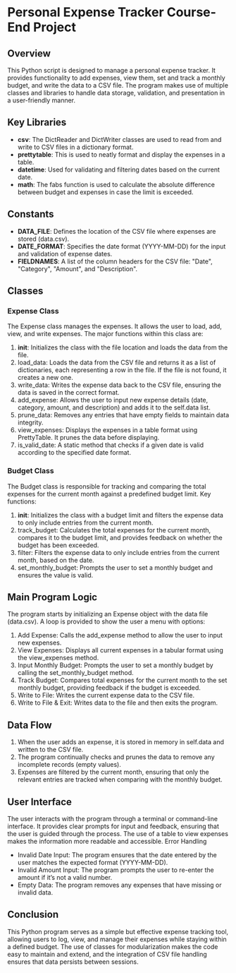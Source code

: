 # Personal Expense Tracker Course-End Project 

## Overview
This Python script is designed to manage a personal expense tracker. It provides functionality to add expenses, view them, set and track a monthly budget, and write the data to a CSV file. The program makes use of multiple classes and libraries to handle data storage, validation, and presentation in a user-friendly manner.

## Key Libraries
-	**csv**: The DictReader and DictWriter classes are used to read from and write to CSV files in a dictionary format.
-	**prettytable**: This is used to neatly format and display the expenses in a table.
- **datetime**: Used for validating and filtering dates based on the current date.
-	**math**: The fabs function is used to calculate the absolute difference between budget and expenses in case the limit is exceeded.

## Constants
-	**DATA_FILE**: Defines the location of the CSV file where expenses are stored (data.csv).
-	**DATE_FORMAT**: Specifies the date format (YYYY-MM-DD) for the input and validation of expense dates.
-	**FIELDNAMES**: A list of the column headers for the CSV file: "Date", "Category", "Amount", and "Description".

## Classes
### Expense Class
The Expense class manages the expenses. It allows the user to load, add, view, and write expenses. The major functions within this class are:
1.	__init__: Initializes the class with the file location and loads the data from the file.
2.	load_data: Loads the data from the CSV file and returns it as a list of dictionaries, each representing a row in the file. If the file is not found, it creates a new one.
3.	write_data: Writes the expense data back to the CSV file, ensuring the data is saved in the correct format.
4.	add_expense: Allows the user to input new expense details (date, category, amount, and description) and adds it to the self.data list.
5.	prune_data: Removes any entries that have empty fields to maintain data integrity.
6.	view_expenses: Displays the expenses in a table format using PrettyTable. It prunes the data before displaying.
7.	is_valid_date: A static method that checks if a given date is valid according to the specified date format.

### Budget Class
The Budget class is responsible for tracking and comparing the total expenses for the current month against a predefined budget limit. Key functions:
1.	__init__: Initializes the class with a budget limit and filters the expense data to only include entries from the current month.
2.	track_budget: Calculates the total expenses for the current month, compares it to the budget limit, and provides feedback on whether the budget has been exceeded.
3.	filter: Filters the expense data to only include entries from the current month, based on the date.
4.	set_monthly_budget: Prompts the user to set a monthly budget and ensures the value is valid.

## Main Program Logic
The program starts by initializing an Expense object with the data file (data.csv). A loop is provided to show the user a menu with options:
1.	Add Expense: Calls the add_expense method to allow the user to input new expenses.
2.	View Expenses: Displays all current expenses in a tabular format using the view_expenses method.
3.	Input Monthly Budget: Prompts the user to set a monthly budget by calling the set_monthly_budget method.
4.	Track Budget: Compares total expenses for the current month to the set monthly budget, providing feedback if the budget is exceeded.
5.	Write to File: Writes the current expense data to the CSV file.
6.	Write to File & Exit: Writes data to the file and then exits the program.

## Data Flow
1.	When the user adds an expense, it is stored in memory in self.data and written to the CSV file.
2.	The program continually checks and prunes the data to remove any incomplete records (empty values).
3.	Expenses are filtered by the current month, ensuring that only the relevant entries are tracked when comparing with the monthly budget.

## User Interface
The user interacts with the program through a terminal or command-line interface. It provides clear prompts for input and feedback, ensuring that the user is guided through the process. The use of a table to view expenses makes the information more readable and accessible.
Error Handling
-	Invalid Date Input: The program ensures that the date entered by the user matches the expected format (YYYY-MM-DD).
-	Invalid Amount Input: The program prompts the user to re-enter the amount if it’s not a valid number.
-	Empty Data: The program removes any expenses that have missing or invalid data.

## Conclusion
This Python program serves as a simple but effective expense tracking tool, allowing users to log, view, and manage their expenses while staying within a defined budget. The use of classes for modularization makes the code easy to maintain and extend, and the integration of CSV file handling ensures that data persists between sessions.
